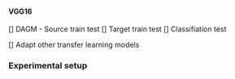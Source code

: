 



#### VGG16

[] DAGM - Source train test
[] Target train test
[] Classifiation test

[] Adapt other transfer learning models


### Experimental setup 

